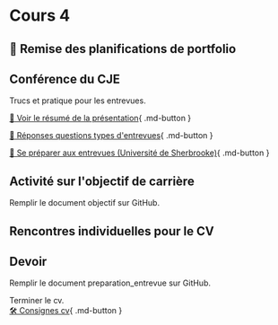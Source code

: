 # Cours 4

## 🚨 Remise des planifications de portfolio

## Conférence du CJE
<p>Trucs et pratique pour les entrevues.</p>

[📁 Voir le résumé de la présentation](https://cmontmorency365-my.sharepoint.com/:b:/g/personal/lora_boisvert_cmontmorency_qc_ca/ETzIwGIgHLhArOJsQdHbAbwBtkCTVpLdZv_5MKYJPUshag?e=XPGcCN){ .md-button }  

[📁 Réponses questions types d'entrevues](https://cmontmorency365-my.sharepoint.com/:b:/g/personal/lora_boisvert_cmontmorency_qc_ca/ET_Wz-HYOYJAkQrAam7cvTcB1EkgC1BmvsG3XWmSeYm6qg?e=w5bSvM){ .md-button }  

[📁 Se préparer aux entrevues (Université de Sherbrooke)](https://cmontmorency365-my.sharepoint.com/:b:/g/personal/lora_boisvert_cmontmorency_qc_ca/EX8dYqrpNsVHpvzDCXJ2naIBDuKzkEvUCkd-AMu2FqKX9g?e=omxN6P){ .md-button }  

## Activité sur l'objectif de carrière
Remplir le document objectif sur GitHub.

## Rencontres individuelles pour le CV 


## Devoir  

Remplir le document preparation_entrevue sur GitHub.     

Terminer le cv.     
[🛠️ Consignes cv](./stages/cv.md){ .md-button }     
